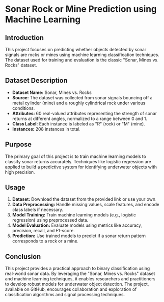 # Sonar Rock or Mine Prediction using Machine Learning

## Introduction

This project focuses on predicting whether objects detected by sonar signals are rocks or mines using machine learning classification techniques. The dataset used for training and evaluation is the classic "Sonar, Mines vs. Rocks" dataset.

## Dataset Description

- **Dataset Name:** Sonar, Mines vs. Rocks
- **Source:** The dataset was collected from sonar signals bouncing off a metal cylinder (mine) and a roughly cylindrical rock under various conditions.
- **Attributes:** 60 real-valued attributes representing the strength of sonar returns at different angles, normalized to a range between 0 and 1.
- **Class Label:** Each instance is labeled as "R" (rock) or "M" (mine).
- **Instances:** 208 instances in total.

## Purpose

The primary goal of this project is to train machine learning models to classify sonar returns accurately. Techniques like logistic regression are applied to build a predictive system for identifying underwater objects with high precision.

## Usage

1. **Dataset:** Download the dataset from the provided link or use your own.
2. **Data Preprocessing:** Handle missing values, scale features, and encode class labels if necessary.
3. **Model Training:** Train machine learning models (e.g., logistic regression) using preprocessed data.
4. **Model Evaluation:** Evaluate models using metrics like accuracy, precision, recall, and F1-score.
5. **Prediction:** Use trained models to predict if a sonar return pattern corresponds to a rock or a mine.

## Conclusion

This project provides a practical approach to binary classification using real-world sonar data. By leveraging the "Sonar, Mines vs. Rocks" dataset and machine learning techniques, it enables researchers and practitioners to develop robust models for underwater object detection. The project, available on GitHub, encourages collaboration and exploration of classification algorithms and signal processing techniques.
